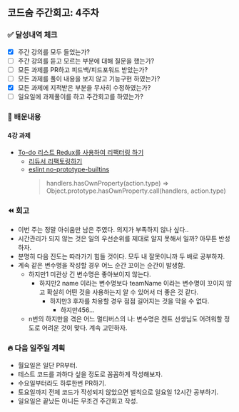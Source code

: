 ## 코드숨 주간회고: 4주차

### ✅ 달성내역 체크

- [x] 주간 강의를 모두 들었는가?
- [ ] 주간 강의를 듣고 모르는 부분에 대해 질문을 했는가?
- [ ] 모든 과제를 PR하고 피드백/피드포워드 받았는가?
- [ ] 모든 과제를 풀이 내용을 보지 않고 기능구현 하였는가?
- [x] 모든 과제에 지적받은 부분을 무사히 수정하였는가?
- [ ] 일요일에 과제풀이를 하고 주간회고를 하였는가?

### 💬 배운내용

#### 4강 과제 
- [To-do 리스트 Redux를 사용하여 리팩터링 하기](https://github.com/CodeSoom/react-week4-assignment-1/pull/79)
  - [리듀서 리팩토링하기](https://ko.redux.js.org/recipes/structuring-reducers/refactoring-reducer-example/)
  - [eslint no-prototype-builtins](https://eslint.org/docs/rules/no-prototype-builtins)
    > handlers.hasOwnProperty(action.type) => Object.prototype.hasOwnProperty.call(handlers, action.type)

### ⏪ 회고

- 이번 주는 정말 아쉬움만 남은 주였다. 의지가 부족하지 않나 싶다..
- 시간관리가 되지 않는 것은 일의 우선순위를 제대로 알지 못해서 일까? 아무튼 반성하자.
- 분명히 다음 진도는 따라가기 힘들 것이다. 모두 내 잘못이니까 두 배로 공부하자.
- 계속 같은 변수명을 작성할 경우 어느 순간 꼬이는 순간이 발생함.
  - 하지만1 미관상 긴 변수명은 좋아보이지 않는다.
    - 하지만2 name 이라는 변수명보다 teamName 이라는 변수명이 꼬이지 않고 확실히 어떤 것을 사용하는지 알 수 있어서 더 좋은 것 같다.
      - 하지만3 후자를 차용할 경우 점점 길어지는 것을 막을 수 없다.
        - 하지만456... 
  - n번의 하지만을 겪은 어느 멀티버스의 나: 변수명은 켄트 선생님도 어려워할 정도로 어려운 것이 맞다. 계속 고민하자.

### 🔥 다음 일주일 계획

- 월요일은 일단 PR부터. 
- 테스트 코드를 과하다 싶을 정도로 꼼꼼하게 작성해보자.
- 수요일부터라도 하루한번 PR하기.
- 토요일까지 전체 코드가 작성되지 않았으면 벌칙으로 일요일 12시간 공부하기.
- 일요일은 끝났든 아니든 무조건 주간회고 작성.
